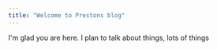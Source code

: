 ```yaml
---
title: "Welcome to Prestons blog"
---
```


I'm glad you are here. I plan to talk about things, lots of things
